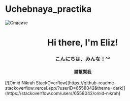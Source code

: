 # Uchebnaya_practika
<img src="https://cdn3.tfx.company/images/clickwallpapers-Itachi%20Uchiha-img1.jpg" alt="Спасите">
<h1 align="center">Hi there, I'm Eliz!</a> 
<h3 align="center">こんにちは、みんな！^^</h3>
<h4 align="center">請幫幫我</h4>
[![Omid Nikrah StackOverflow](https://github-readme-stackoverflow.vercel.app/?userID=6558042&theme=dark)](https://stackoverflow.com/users/6558042/omid-nikrah)  
